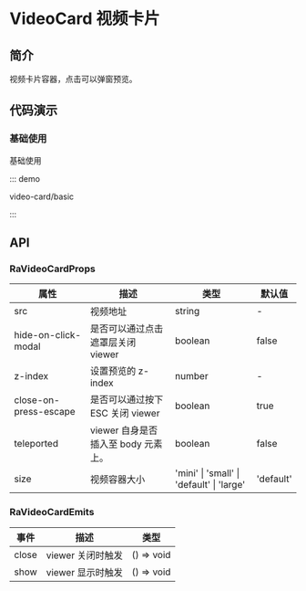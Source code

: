 # VideoCard 视频卡片

## 简介

视频卡片容器，点击可以弹窗预览。

## 代码演示

### 基础使用

基础使用

::: demo

video-card/basic

:::

## API

### RaVideoCardProps

| 属性                  | 描述                                | 类型                                      | 默认值    |
| --------------------- | ----------------------------------- | ----------------------------------------- | --------- |
| src                   | 视频地址                            | string                                    | -         |
| hide-on-click-modal   | 是否可以通过点击遮罩层关闭 viewer   | boolean                                   | false     |
| z-index               | 设置预览的 z-index                  | number                                    | -         |
| close-on-press-escape | 是否可以通过按下 ESC 关闭 viewer    | boolean                                   | true      |
| teleported            | viewer 自身是否插入至 body 元素上。 | boolean                                   | false     |
| size                  | 视频容器大小                        | 'mini' \| 'small' \| 'default' \| 'large' | 'default' |

### RaVideoCardEmits

| 事件  | 描述              | 类型       |
| ----- | ----------------- | ---------- |
| close | viewer 关闭时触发 | () => void |
| show  | viewer 显示时触发 | () => void |
